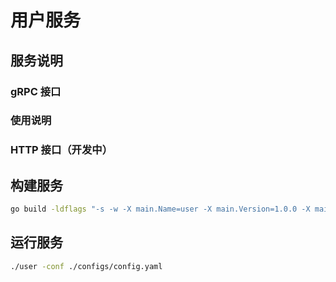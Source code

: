 # 用户服务

## 服务说明
### gRPC 接口
### 使用说明
### HTTP 接口（开发中）

## 构建服务
```bash
go build -ldflags "-s -w -X main.Name=user -X main.Version=1.0.0 -X main.Build=$(date +%Y%m%d) -X 'main.id=user-ChenXiYin-$(date +%s)'" -o user ./cmd/user
```

## 运行服务
```bash
./user -conf ./configs/config.yaml
```
